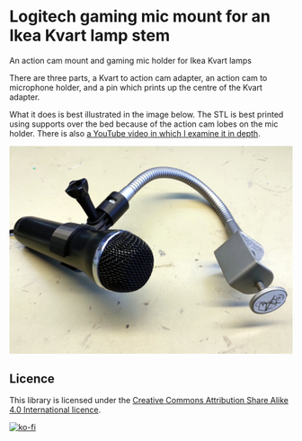 # Logitech gaming mic mount for an Ikea Kvart lamp stem
An action cam mount and gaming mic holder for Ikea Kvart lamps

There are three parts, a Kvart to action cam adapter, an action cam to microphone holder, and a pin which prints up the centre of the Kvart adapter.

What it does is best illustrated in the image below. The STL is best printed using supports over the bed because of the action cam lobes on the mic holder. There is also [a YouTube video in which I examine it in depth](https://www.youtube.com/watch?v=5zvgmXJs2yI).
 
![An Ikea Kvart gooseneck with a Logitech gaming microphone attached to it with this 3D print](ikea-kvart-logitech-mic.jpg)

## Licence

This library is licensed under the [Creative Commons Attribution Share Alike 4.0 International licence](license.md).

[![ko-fi](https://ko-fi.com/img/githubbutton_sm.svg)](https://ko-fi.com/B0B41FD5UE)
